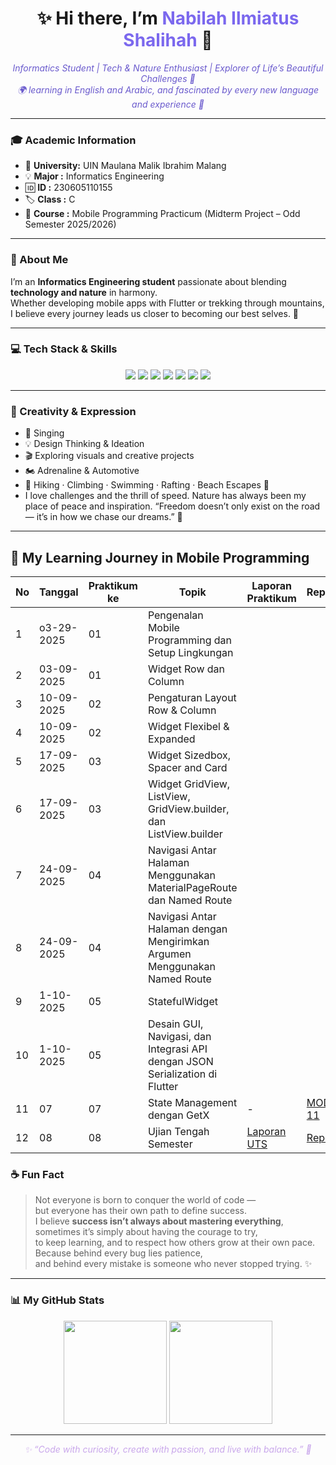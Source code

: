 
<h1 align="center">✨ Hi there, I’m <span style="color:#7B68EE"><b>Nabilah Ilmiatus Shalihah</b></span> 👋</h1>

<p align="center" style="font-style:italic; color:#6A5ACD;">
Informatics Student | Tech & Nature Enthusiast | Explorer of Life’s Beautiful Challenges 🌿<br/>
🌍 learning in English and Arabic, and fascinated by every new language and experience 🌙
</p>

---

### 🎓 Academic Information
- 🏫 **University:** UIN Maulana Malik Ibrahim Malang  
- 💡 **Major  :** Informatics Engineering  
- 🆔 **ID     :** 230605110155  
- 🏷️ **Class  :** C  
- 📱 **Course :** Mobile Programming Practicum
  (Midterm Project – Odd Semester 2025/2026)

---

### 🧭 About Me
I’m an **Informatics Engineering student** passionate about blending **technology and nature** in harmony.  
Whether developing mobile apps with Flutter or trekking through mountains,  
I believe every journey leads us closer to becoming our best selves. 🌱

---

### 💻 Tech Stack & Skills
<p align="center">
  <img src="https://img.shields.io/badge/Flutter-02569B?style=for-the-badge&logo=flutter&logoColor=white"/>
  <img src="https://img.shields.io/badge/Dart-0175C2?style=for-the-badge&logo=dart&logoColor=white"/>
  <img src="https://img.shields.io/badge/PHP-777BB4?style=for-the-badge&logo=php&logoColor=white"/>
  <img src="https://img.shields.io/badge/HTML5-E34F26?style=for-the-badge&logo=html5&logoColor=white"/>
  <img src="https://img.shields.io/badge/CSS3-1572B6?style=for-the-badge&logo=css3&logoColor=white"/>
  <img src="https://img.shields.io/badge/JavaScript-F7DF1E?style=for-the-badge&logo=javascript&logoColor=black"/>
  <img src="https://img.shields.io/badge/MySQL-4479A1?style=for-the-badge&logo=mysql&logoColor=white"/>
</p>

---

### 🎨 Creativity & Expression
- 🎤 Singing  
- 💡 Design Thinking & Ideation  
- 🎬 Exploring visuals and creative projects
- 🏍️ Adrenaline & Automotive
- 🌿 Hiking · Climbing · Swimming · Rafting · Beach Escapes 🌊
- I love challenges and the thrill of speed. 
Nature has always been my place of peace and inspiration.
“Freedom doesn’t only exist on the road — it’s in how we chase our dreams.” 🏁

---

## 🩵 My Learning Journey in Mobile Programming

| No | Tanggal | Praktikum ke | Topik | Laporan Praktikum | Repository | 
|----|-----------|---------|----------------|----------------|-------------|
| 1 | o3-29-2025 | 01 | Pengenalan Mobile Programming dan Setup Lingkungan |  |  
| 2 | 03-09-2025 | 01 | Widget Row dan Column |  |  |  |
| 3 | 10-09-2025 | 02 | Pengaturan Layout Row & Column |  |  |  |
| 4 | 10-09-2025 | 02 | Widget Flexibel & Expanded |  |  |  |
| 5 | 17-09-2025 | 03 | Widget Sizedbox, Spacer and Card |  |  |  |
| 6 | 17-09-2025 | 03 | Widget GridView, ListView, GridView.builder, dan ListView.builder |  |  |  |
| 7 | 24-09-2025 | 04 | Navigasi Antar Halaman Menggunakan MaterialPageRoute dan Named Route |  |  |  |
| 8 | 24-09-2025 | 04 | Navigasi Antar Halaman dengan Mengirimkan Argumen Menggunakan Named Route |  |  |  |
| 9 | 1-10-2025 | 05 | StatefulWidget |  |  |  |
| 10 | 1-10-2025 | 05 | Desain GUI, Navigasi, dan Integrasi API dengan JSON Serialization di Flutter |  |  |  |
| 11 | 07 | 07 | State Management dengan GetX | - | [MODUL-11](https://github.com/belaabel289/MODUL-11-GET-X) |
| 12 | 08 | 08 | Ujian Tengah Semester | [Laporan UTS](https://drive.google.com/drive/u/0/folders/1hUMDy-_-HroB1J8dd2xs6D-WIyiH2h6Q?lfhs=2) | [Repo UTS](https://github.com/belaabel289/UTS) | 

### ☕ Fun Fact
> Not everyone is born to conquer the world of code —  
> but everyone has their own path to define success.  
> I believe **success isn’t always about mastering everything**,  
> sometimes it’s simply about having the courage to try,  
> to keep learning, and to respect how others grow at their own pace.  
> Because behind every bug lies patience,  
> and behind every mistake is someone who never stopped trying. ✨  

---

### 📊 My GitHub Stats
<p align="center">
  <img src="https://github-readme-stats.vercel.app/api?username=belaabel289&show_icons=true&theme=midnight-purple" height="165"/>
  <img src="https://github-readme-stats.vercel.app/api/top-langs/?username=belaabel289&layout=compact&theme=midnight-purple" height="165"/>
</p>

---

<p align="center" style="font-style:italic; color:#C9A7EB;">
✨ “Code with curiosity, create with passion, and live with balance.” 🌙  
</p>

</p>
